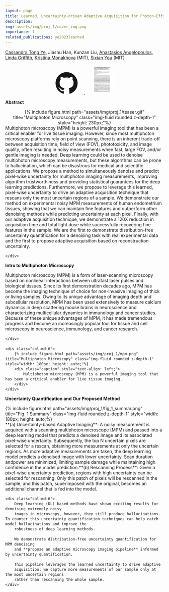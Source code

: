 ```yaml
---
layout: page
title: Learned, Uncertainty-driven Adaptive Acquisition for Photon-Efficient Multiphoton Microscopy
description: 
img: assets/img/proj_1/cover_img.png
importance: 1
related_publications: ye2023learned
---
```

[Cassandra Tong Ye](https://kristinamonakhova.com/), Jiashu Han, Kunzan Liu, [Anastasios Angelopoulos](https://people.eecs.berkeley.edu/~angelopoulos/), [Linda Griffith](https://lgglab.mit.edu/), [Kristina Monakhova](http://kristinamonakhova.com/) (MIT), [Sixian You](https://sixianyou.mit.edu/) (MIT)

<div style="text-align: center;">
  <a href="https://github.com/cassandra-t-ye/Learned_Uncertainty_Quantification">
    <img src="/assets/img/proj_1/github.png" alt="Github Repo" style="width: 70px; height: auto; margin-right: 20px;">
  </a>  
  <a href="https://arxiv.org/abs/2310.16102">
    <img src="/assets/img/proj_1/paper_front_page.png" alt="Arxiv Paper" style="width: 70px; height: auto; margin-left: 20px;">
  </a>
</div>

<!-- **Authors:** [Cassandra Tong Ye <sup>1</sup>](https://cassandra-t-ye.gtihub.io), Jiashu Han, Kunzan Liu, [Anastasios Angelopoulos](https://people.eecs.berkeley.edu/~angelopoulos/), [Linda Griffith](https://lgglab.mit.edu/), [Kristina Monakhova](http://kristinamonakhova.com/), [Sixian You](https://sixianyou.mit.edu/) 
-->

<b>Abstract</b>
<div class="row">
    <div class="col-md-12" style="text-align: center;"> 
        {% include figure.html path="assets/img/proj_1/teaser.gif" title="Multiphoton Microscopy" class="img-fluid rounded z-depth-1" style="height: 230px;"%}
    </div>
    <div class="col-md-12"> <!-- This will make the text take up 6 columns (half the width) on medium-sized screens -->
        Multiphoton microscopy (MPM) is a powerful imaging tool that has been a critical enabler for live tissue imaging. However, since most multiphoton microscopy platforms rely on point scanning, there is an inherent trade-off between acquisition time, field of view (FOV), phototoxicity, and image quality, often resulting in noisy measurements when fast, large FOV, and/or gentle imaging is needed. Deep learning could be used to denoise multiphoton microscopy measurements, but these algorithms can be prone to hallucination, which can be disastrous for medical and scientific applications. We propose a method to simultaneously denoise and predict pixel-wise uncertainty for multiphoton imaging measurements, improving algorithm trustworthiness and providing statistical guarantees for the deep learning predictions. Furthermore, we propose to leverage this learned, pixel-wise uncertainty to drive an adaptive acquisition technique that rescans only the most uncertain regions of a sample. We demonstrate our method on experimental noisy MPM measurements of human endometrium tissues, showing that we can maintain fine features and outperform other denoising methods while predicting uncertainty at each pixel. Finally, with our adaptive acquisition technique, we demonstrate a 120X reduction in acquisition time and total light dose while successfully recovering fine features in the sample. We are the first to demonstrate distribution-free uncertainty quantification for a denoising task with real experimental data and the first to propose adaptive acquisition based on reconstruction uncertainty. 

    </div>
</div>

<b>Intro to Multiphoton Microscopy</b>
<div class="row">
    <div class="col-md-6">
        Multiphoton microscopy (MPM) is a form of laser-scanning microscopy based on nonlinear interactions between ultrafast laser pulses and biological tissues. Since its first demonstration decades ago, MPM has become the imaging technique of choice for non-invasive imaging of thick or living samples. Owing to its unique advantage of imaging depth and subcellular resolution, MPM has been used extensively to measure calcium dynamics in deep scattering mouse brains in neuroscience and characterizing multicellular dynamics in immunology and cancer studies. Because of these unique advantages of MPM, it has made tremendous progress and become an increasingly popular tool for tissue and cell microscopy in neuroscience, immunology, and cancer research.

    </div>

    <div class="col-md-6">
        {% include figure.html path="assets/img/proj_1/mpm.png" title="Multiphoton Microscopy" class="img-fluid rounded z-depth-1" style="width: 180px; height: auto;"%}
        <div class="caption" style="text-align: left;">
            Multiphoton microscopy (MPM) is a powerful imaging tool that has been a critical enabler for live tissue imaging.
        </div>
    </div>
</div>

<b>Uncertainty Quantification and Our Proposed Method</b>
<div class="row">
    <div class="col-md-6">
        {% include figure.html path="assets/img/proj_1/fig_1_summar.png" title="Fig. 1 Summary" class="img-fluid rounded z-depth-1" style="width: 180px; height: auto;%}
        <div class="caption" style="text-align: left;">
           **(a) Uncertainty-based Adaptive Imaging**: A noisy measurement is acquired with a scanning multiphoton microscope (MPM) and passed into a deep learning model that predicts a denoised image and its associated pixel-wise uncertainty. Subsequently, the top N uncertain pixels are selected for a rescan, obtaining more measurements at only the uncertain regions. As more adaptive measurements are taken, the deep learning model predicts a denoised image with lower uncertainty. Scan duration andpower are minimized, limiting sample damage while maintaining high confidence in the model prediction.**(b) Rescanning Process**: Given a pixel-wise uncertainty prediction, regions with high uncertainty can be selected for rescanning. Only this patch of pixels will be rescanned in the sample, and this patch, superimposed with the original, becomes an additional channel that is fed into the model.
        </div>
    </div>

    <div class="col-md-6">
        Deep learning (DL) based methods have shown exciting results for denoising extremely noisy
        images in microscopy, however, they still produce hallucinations. To counter this uncertainty quantification techniques can help catch model hallucinations and improve the
        robustness of deep learning methods.

        We demonstrate distribution-free uncertainty quantification for MPM denoising
        and **propose an adaptive microscopy imaging pipeline** informed by uncertainty quantification.   

        This pipeline leverages the learned uncertainty to drive adaptive
        acquisition: we capture more measurements of our sample only at the most uncertain regions
        rather than rescanning the whole sample.     
    </div>
</div>






<!-- You can also put regular text between your rows of images.
Say you wanted to write a little bit about your project before you posted the rest of the images.
You describe how you toiled, sweated, *bled* for your project, and then... you reveal its glory in the next row of images.


<div class="row justify-content-sm-center">
    <div class="col-sm-8 mt-3 mt-md-0">
        {% include figure.html path="assets/img/6.jpg" title="example image" class="img-fluid rounded z-depth-1" %}
    </div>
    <div class="col-sm-4 mt-3 mt-md-0">
        {% include figure.html path="assets/img/11.jpg" title="example image" class="img-fluid rounded z-depth-1" %}
    </div>
</div>
<div class="caption">
    You can also have artistically styled 2/3 + 1/3 images, like these.
</div>


The code is simple.
Just wrap your images with `<div class="col-sm">` and place them inside `<div class="row">` (read more about the <a href="https://getbootstrap.com/docs/4.4/layout/grid/">Bootstrap Grid</a> system).
To make images responsive, add `img-fluid` class to each; for rounded corners and shadows use `rounded` and `z-depth-1` classes.
Here's the code for the last row of images above:

{% raw %}
```html
<div class="row justify-content-sm-center">
    <div class="col-sm-8 mt-3 mt-md-0">
        {% include figure.html path="assets/img/6.jpg" title="example image" class="img-fluid rounded z-depth-1" %}
    </div>
    <div class="col-sm-4 mt-3 mt-md-0">
        {% include figure.html path="assets/img/11.jpg" title="example image" class="img-fluid rounded z-depth-1" %}
    </div>
</div>
```
{% endraw %} -->
